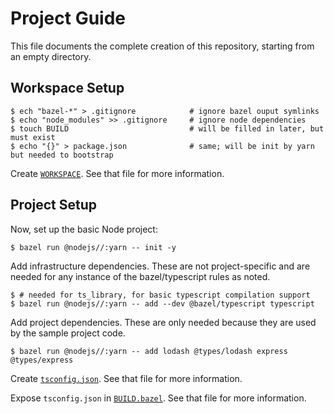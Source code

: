 # Project Guide

This file documents the complete creation of this repository, starting from an empty directory.

## Workspace Setup

```console
$ ech "bazel-*" > .gitignore            # ignore bazel ouput symlinks
$ echo "node_modules" >> .gitignore     # ignore node dependencies
$ touch BUILD                           # will be filled in later, but must exist
$ echo "{}" > package.json              # same; will be init by yarn but needed to bootstrap
```
Create [`WORKSPACE`](WORKSPACE). See that file for more information.

## Project Setup

Now, set up the basic Node project:

```console
$ bazel run @nodejs//:yarn -- init -y
```

Add infrastructure dependencies. These are not project-specific and are needed for any instance of
the bazel/typescript rules as noted.
```console
$ # needed for ts_library, for basic typescript compilation support
$ bazel run @nodejs//:yarn -- add --dev @bazel/typescript typescript
```

Add project dependencies. These are only needed because they are used by the sample project code.
```
$ bazel run @nodejs//:yarn -- add lodash @types/lodash express @types/express
```

Create [`tsconfig.json`](tsconfig.json). See that file for more information.

Expose `tsconfig.json` in [`BUILD.bazel`](BUILD). See that file for more information.